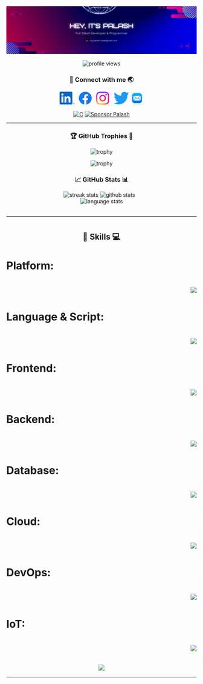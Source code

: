 <!-- banner image -->
<img src="images/header.png" alt="banner image">

<!-- profile views -->
<p align="center"><img src="https://komarev.com/ghpvc/?username=PalashCoder&label=Profile%20views&color=0e75b6&style=flat" alt="profile views" /></p>

<!-- social links -->
<h3 align="center">🔗 Connect with me 🌏</h3>

<p align="center">
    <a href="https://linkedin.com/in/coderpalash"><img height="34" src="images/socials/linked-in.svg" alt="LinkedIn"></a>&nbsp;&nbsp;
    <a href="https://facebook.com/coderpalash"><img height="34" src="images/socials/facebook.svg" alt="Facebook"></a>&nbsp;&nbsp;
    <a href="https://instagram.com/coderpalash"><img height="34" src="images/socials/instagram.svg" alt="Instagram"></a>&nbsp;&nbsp;
    <a href="https://twitter.com/coderpalash"><img height="34" src="images/socials/twitter.svg" alt="Twitter"></a>
    <a href="mailto:ng.palash.das@gmail.com"><img height="34" src="images/socials/mail.png" alt="Mail"></a>
</p>

<div  align="center" >
<a href="https://palashdas.tech" target="_blank"><img alt="C" src="https://img.shields.io/badge/website-07C160?style=for-the-badge&logo=vercel&logoColor=white"></a> <a href="https://github.com/sponsors/PalashCoder"><img alt="Sponsor Palash" src="https://img.shields.io/badge/sponsor-30363D?style=for-the-badge&logo=GitHub-Sponsors&logoColor=#white"></a>
</div>

---

<!-- github trophies -->
<h3 align="center">🏆 GitHub Trophies 🥇</h3>
<div align="center">

![trophy](https://github-profile-trophy.vercel.app/?username=PalashCoder&theme=dark_lover&no-frame=true&no-bg=true&column=4&title=Commits,Stars,PullRequest,MultiLanguage)
<br>

![trophy](https://github-profile-trophy.vercel.app/?username=PalashCoder&theme=dark_lover&no-frame=true&no-bg=true&column=4&title=Followers,Repositories,Reviews,Issues)
</div>

<!-- github stats -->
<h3 align="center">📈 GitHub Stats 📊</h3>
<div align=center>
  <img width=390 src="https://streak-stats.demolab.com/?user=PalashCoder&count_private=true&theme=react&border_radius=10" alt="streak stats"/>
  <img width=368 src="https://github-readme-stats.vercel.app/api?username=PalashCoder&count_private=true&show_icons=true&rank_icon=github&locale=en&theme=react&border_radius=10" alt="github stats">
    &nbsp;&nbsp;
  <br/>
  <img width=370 align=top src="https://github-readme-stats.vercel.app/api/top-langs?username=PalashCoder&show_icons=true&locale=en&theme=react&border_radius=10&layout=compact&langs_count=10" height="194.8px" alt="language stats">
</div>
<br>

<!-- LeetCode stats
<h3 align="center">📊 Coding Stats 📈</h3>
<p align="center"><img src="https://leetcard.jacoblin.cool/coderpalash?ext=heatmap&theme=dark"></p> -->

<!-- [![An image of @coderpalash's Holopin badges, which is a link to view their full Holopin profile](https://holopin.me/coderpalash)](https://holopin.io/@coderpalash) -->

---

<!-- Skills -->
<h1 align=center>

<h2 align="center">📘 Skills 💻</h2>

</h1>

<h1 align=left>Platform:&nbsp;&nbsp; <!-- Platform -->
    <p align="right">
        <a href="https://go-skill-icons.vercel.app/">
            <img src="https://go-skill-icons.vercel.app/api/icons?i=windows,apple,wsl,linux,androidstudio" />
        </a>
    </p>
</h1>

<h1 align=left>Language & Script:&nbsp;&nbsp; <!-- Language & Script -->
    <p align="right">
        <a href="https://go-skill-icons.vercel.app/">
            <img src="https://go-skill-icons.vercel.app/api/icons?i=c,cpp,python,javascript,typescript,go,java,kotlin" />
        </a>
    </p>
</h1>

<h1 align=left>Frontend:&nbsp;&nbsp; <!-- Frontend -->
    <p align="right">
        <a href="https://go-skill-icons.vercel.app/">
            <img src="https://go-skill-icons.vercel.app/api/icons?i=react,tailwind,bootstrap,css,html,jquery,nextjs,redux,reactquery" />
        </a>
    </p>
</h1>

<h1 align=left>Backend:&nbsp;&nbsp; <!-- Backend -->
    <p align="right">
        <a href="https://go-skill-icons.vercel.app/">
            <img src="https://go-skill-icons.vercel.app/api/icons?i=express,nodejs,fastapi,django,flask" />
        </a>
    </p>
</h1>

<h1 align=left>Database:&nbsp;&nbsp; <!-- Database -->
    <p align="right">
        <a href="https://go-skill-icons.vercel.app/">
            <img src="https://go-skill-icons.vercel.app/api/icons?i=mongo,postgresql,mysql,redis" />
        </a>
    </p>
</h1>

<h1 align=left>Cloud:&nbsp;&nbsp; <!-- Cloud -->
    <p align="right">
        <a href="https://go-skill-icons.vercel.app/">
            <img src="https://go-skill-icons.vercel.app/api/icons?i=gcp,aws,appwrite,firebase,digitalocean,vercel,netlify,render" />
        </a>
    </p>
</h1>

<h1 align=left>DevOps:&nbsp;&nbsp; <!-- DevOps -->
    <p align="right">
        <a href="https://go-skill-icons.vercel.app/">
            <img src="https://go-skill-icons.vercel.app/api/icons?i=git,kubernetes,docker,github,kafka" />
        </a>
    </p>
</h1>

<h1 align=left>IoT:&nbsp;&nbsp; <!-- IoT -->
    <p align="right">
        <a href="https://go-skill-icons.vercel.app/">
            <img src="https://go-skill-icons.vercel.app/api/icons?i=arduino,raspberrypi,c" />
        </a>
    </p>
</h1>
</div>
<div align="center"><img src="https://user-images.githubusercontent.com/74038190/212284158-e840e285-664b-44d7-b79b-e264b5e54825.gif"> </div>

---
